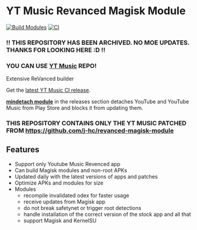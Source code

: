 # YT Music Revanced Magisk Module
[![Build Modules](https://github.com/HackerSinhos/yt-music-revanced-magisk-module/actions/workflows/build.yml/badge.svg)](https://github.com/HackerSinhos/yt-music-revanced-magisk-module/actions/workflows/build.yml)
[![CI](https://github.com/HackerSinhos/yt-music-revanced-magisk-module/actions/workflows/ci.yml/badge.svg)](https://github.com/HackerSinhos/yt-music-revanced-magisk-module/actions/workflows/ci.yml)

### !! THIS REPOSITORY HAS BEEN ARCHIVED. NO MOE UPDATES. THANKS FOR LOOKING HERE :D !!
### YOU CAN USE [YT Music](https://crowdin.com/project/revanced-music-extended) REPO!

Extensive ReVanced builder  

Get the [latest YT Music CI release](https://github.com/HackerSinhos/yt-music-revanced-magisk-module/releases).

[**mindetach module**](https://github.com/j-hc/mindetach-magisk) in the releases section detaches YouTube and YouTube Music from Play Store and blocks it from updating them.

### **THIS REPOSITORY CONTAINS ONLY THE YT MUSIC PATCHED FROM https://github.com/j-hc/revanced-magisk-module**

## Features
 * Support only Youtube Music Revenced app
 * Can build Magisk modules and non-root APKs
 * Updated daily with the latest versions of apps and patches
 * Optimize APKs and modules for size
 * Modules
     * recompile invalidated odex for faster usage
     * receive updates from Magisk app
     * do not break safetynet or trigger root detections
     * handle installation of the correct version of the stock app and all that
     * support Magisk and KernelSU
